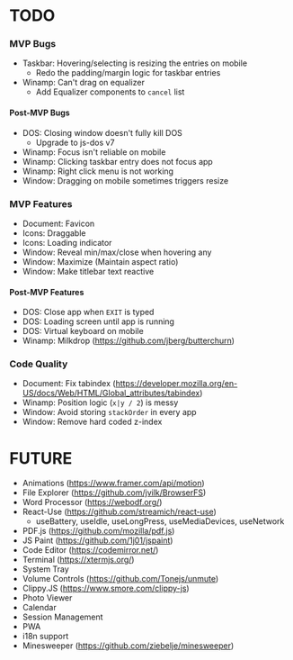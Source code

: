 # TODO

### MVP Bugs

- Taskbar: Hovering/selecting is resizing the entries on mobile
  - Redo the padding/margin logic for taskbar entries
- Winamp: Can't drag on equalizer
  - Add Equalizer components to `cancel` list

#### Post-MVP Bugs

- DOS: Closing window doesn't fully kill DOS
  - Upgrade to js-dos v7
- Winamp: Focus isn't reliable on mobile
- Winamp: Clicking taskbar entry does not focus app
- Winamp: Right click menu is not working
- Window: Dragging on mobile sometimes triggers resize

### MVP Features

- Document: Favicon
- Icons: Draggable
- Icons: Loading indicator
- Window: Reveal min/max/close when hovering any
- Window: Maximize (Maintain aspect ratio)
- Window: Make titlebar text reactive

#### Post-MVP Features

- DOS: Close app when `EXIT` is typed
- DOS: Loading screen until app is running
- DOS: Virtual keyboard on mobile
- Winamp: Milkdrop (https://github.com/jberg/butterchurn)

### Code Quality

- Document: Fix tabindex (https://developer.mozilla.org/en-US/docs/Web/HTML/Global_attributes/tabindex)
- Winamp: Position logic (`x|y / 2`) is messy
- Window: Avoid storing `stackOrder` in every app
- Window: Remove hard coded z-index

# FUTURE

- Animations (https://www.framer.com/api/motion)
- File Explorer (https://github.com/jvilk/BrowserFS)
- Word Processor (https://webodf.org/)
- React-Use (https://github.com/streamich/react-use)
  - useBattery, useIdle, useLongPress, useMediaDevices, useNetwork
- PDF.js (https://github.com/mozilla/pdf.js)
- JS Paint (https://github.com/1j01/jspaint)
- Code Editor (https://codemirror.net/)
- Terminal (https://xtermjs.org/)
- System Tray
- Volume Controls (https://github.com/Tonejs/unmute)
- Clippy.JS (https://www.smore.com/clippy-js)
- Photo Viewer
- Calendar
- Session Management
- PWA
- i18n support
- Minesweeper (https://github.com/ziebelje/minesweeper)
